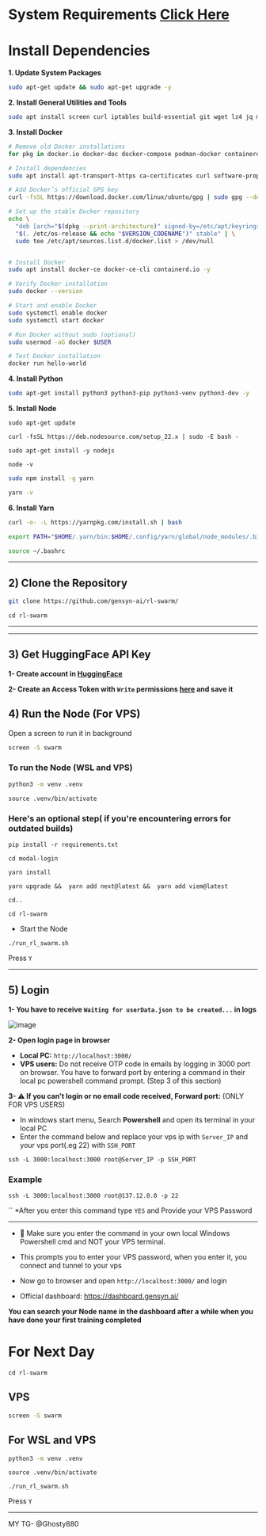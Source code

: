 # System Requirements [Click Here](https://github.com/AdityaNarayan02/Gensyn-Node/blob/main/README.md#system-requirements)

# Install Dependencies

**1. Update System Packages**
```bash
sudo apt-get update && sudo apt-get upgrade -y
```
**2. Install General Utilities and Tools**
```bash
sudo apt install screen curl iptables build-essential git wget lz4 jq make gcc nano automake autoconf tmux htop nvme-cli libgbm1 pkg-config libssl-dev libleveldb-dev tar clang bsdmainutils ncdu unzip libleveldb-dev  -y
```

**3. Install Docker**
```bash
# Remove old Docker installations
for pkg in docker.io docker-doc docker-compose podman-docker containerd runc; do sudo apt-get remove $pkg; done

# Install dependencies
sudo apt install apt-transport-https ca-certificates curl software-properties-common -y

# Add Docker’s official GPG key
curl -fsSL https://download.docker.com/linux/ubuntu/gpg | sudo gpg --dearmor -o /usr/share/keyrings/docker-archive-keyring.gpg

# Set up the stable Docker repository
echo \
  "deb [arch="$(dpkg --print-architecture)" signed-by=/etc/apt/keyrings/docker.gpg] https://download.docker.com/linux/ubuntu \
  "$(. /etc/os-release && echo "$VERSION_CODENAME")" stable" | \
  sudo tee /etc/apt/sources.list.d/docker.list > /dev/null


# Install Docker
sudo apt install docker-ce docker-ce-cli containerd.io -y

# Verify Docker installation
sudo docker --version

# Start and enable Docker
sudo systemctl enable docker
sudo systemctl start docker

# Run Docker without sudo (optional)
sudo usermod -aG docker $USER

# Test Docker installation
docker run hello-world

```
**4. Install Python**
```bash
sudo apt-get install python3 python3-pip python3-venv python3-dev -y
```

**5. Install Node**
```
sudo apt-get update
```
```
curl -fsSL https://deb.nodesource.com/setup_22.x | sudo -E bash -
```
```
sudo apt-get install -y nodejs
```
```
node -v
```
```bash
sudo npm install -g yarn
```
```bash
yarn -v
```

**6. Install Yarn**
```bash
curl -o- -L https://yarnpkg.com/install.sh | bash
```
```bash
export PATH="$HOME/.yarn/bin:$HOME/.config/yarn/global/node_modules/.bin:$PATH"
```
```bash
source ~/.bashrc
```

---

## 2) Clone the Repository
```bash
git clone https://github.com/gensyn-ai/rl-swarm/
```
```
cd rl-swarm
```
---

---

## 3) Get HuggingFace API Key 
**1- Create account in [HuggingFace](https://huggingface.co/)**

**2- Create an Access Token with `Write` permissions [here](https://huggingface.co/settings/tokens) and save it**

## 4) Run the Node (For VPS)
Open a screen to run it in background
```bash
screen -S swarm
```
### To run the Node (WSL and VPS)
```bash
python3 -m venv .venv
```
```
source .venv/bin/activate
```
### Here's an optional step( if you're encountering errors for outdated builds)
```
pip install -r requirements.txt
```
```
cd modal-login
```
```
yarn install
```
```
yarn upgrade &&  yarn add next@latest &&  yarn add viem@latest
```
```
cd..
```
```
cd rl-swarm
```


* Start the Node
```
./run_rl_swarm.sh
```
Press `Y`

---

## 5) Login
**1- You have to receive `Waiting for userData.json to be created...` in logs**

![image](https://github.com/user-attachments/assets/140f7d32-844f-4cf0-aac4-a91e9a14c1aa)

**2- Open login page in browser**
* **Local PC:** `http://localhost:3000/`
* **VPS users:** Do not receive OTP code in emails by logging in 3000 port on browser. You have to forward port by entering a command in their local pc powershell command prompt. (Step 3 of this section)

**3- ⚠️ If you can't login or no email code received, Forward port:** (ONLY FOR VPS USERS)
* In windows start menu, Search **Powershell** and open its terminal in your local PC
* Enter the command below and replace your vps ip with `Server_IP` and your vps port(.eg 22) with `SSH_PORT`
```
ssh -L 3000:localhost:3000 root@Server_IP -p SSH_PORT
```
### Example
```
ssh -L 3000:localhost:3000 root@137.12.0.0 -p 22
```
``
    *After you enter this command type `YES` and Provide your VPS Password 
    
---
    
* 🔴 Make sure you enter the command in your own local Windows Powershell cmd and NOT your VPS terminal.
* This prompts you to enter your VPS password, when you enter it, you connect and tunnel to your vps
* Now go to browser and open `http://localhost:3000/` and login

* Official dashboard: https://dashboard.gensyn.ai/

**You can search your Node name in the dashboard after a while when you have done your first training completed**

# For Next Day 
```
cd rl-swarm
```

## VPS
```bash
screen -S swarm
```

## For WSL and VPS
```bash
python3 -m venv .venv
```
```
source .venv/bin/activate
```
```
./run_rl_swarm.sh
```
Press `Y`

---

MY TG- @Ghosty880

